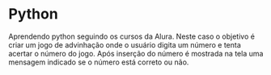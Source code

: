 # Python
Aprendendo python seguindo os cursos da Alura.
Neste caso o objetivo é criar um jogo de advinhação onde o usuário digita um número e tenta acertar o número do jogo. 
Após inserção do número é mostrada na tela uma mensagem indicado se o número está correto ou não.
